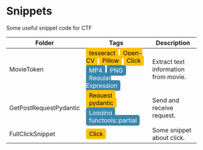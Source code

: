# Snippets

Some useful snippet code for CTF
<style>
.badge_module {
  background-color: #ffc107;
  color: black;
  padding: 4px 8px;
  text-align: center;
  border-radius: 5px;
}
.badge_theme {
  background-color: #3a87ad;
  color: white;
  padding: 4px 8px;
  text-align: center;
  border-radius: 5px;
}
</style>
<table>
    <thead>
        <tr>
            <th>Folder</th>
            <th>Tags</th>
            <th>Description</th>
        </tr>
    </thead>
    <tbody>
        <!-- ITEM --> 
        <tr>
            <td rowspan="2">MovieToken</td>
            <td>
                <span class="badge_module">tesseract</span>
                <span class="badge_module">Open-CV</span>
                <span class="badge_module">Pillow</span>
                <span class="badge_module">Click</span>
            </td>
            <td rowspan="2">Extract text information from movie.</td>
        </tr>
        <tr>
            <td>
                <span class="badge_theme">MP4</span>
                <span class="badge_theme">PNG</span>
                <span class="badge_theme">Regular Expression</span>
            </td>
        </tr>
        <!-- ITEM --> 
        <tr>
            <td rowspan="2">GetPostRequestPydantic</td>
            <td>
                <span class="badge_module">Request</span>
                <span class="badge_module">pydantic</span>
            </td>
            <td rowspan="2">Send and receive request.</td>
        </tr>
        <tr>
            <td>
                <span class="badge_theme">Logging</span>
                <span class="badge_theme">functools::partial</span>
            </td>
        </tr>
        <!-- ITEM --> 
        <tr>
            <td>FullClickSnippet</td>
            <td>
                <span class="badge_module">Click</span>
            </td>
            <td>Some snippet about click.</td>
        </tr>
    </tbody>
</table>